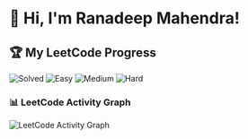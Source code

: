 # 👋 Hi, I'm Ranadeep Mahendra!

## 🏆 My LeetCode Progress

![Solved](https://img.shields.io/badge/Solved-73/3691-blue?cache=1758851613) ![Easy](https://img.shields.io/badge/Easy-41/901-brightgreen?cache=1758851613) ![Medium](https://img.shields.io/badge/Medium-31/1920-orange?cache=1758851613) ![Hard](https://img.shields.io/badge/Hard-1/870-red?cache=1758851613)

### 📊 LeetCode Activity Graph

![LeetCode Activity Graph](https://leetcard.jacoblin.cool/ranadeep_mahendra2426?theme=dark&font=Karma&ext=heatmap&cache=1758851613)
